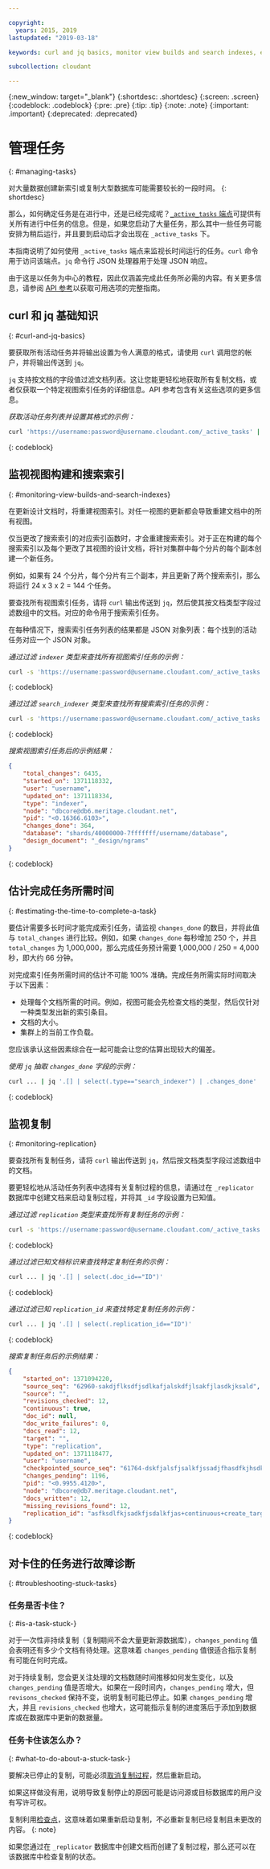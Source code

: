 ```yaml
---

copyright:
  years: 2015, 2019
lastupdated: "2019-03-18"

keywords: curl and jq basics, monitor view builds and search indexes, estimate time to complete task, monitor replication, troubleshooting

subcollection: cloudant

---
```


{:new_window: target="_blank"}
{:shortdesc: .shortdesc}
{:screen: .screen}
{:codeblock: .codeblock}
{:pre: .pre}
{:tip: .tip}
{:note: .note}
{:important: .important}
{:deprecated: .deprecated}

<!-- Acrolinx: 2017-05-10 -->

# 管理任务
{: #managing-tasks}

对大量数据创建新索引或复制大型数据库可能需要较长的一段时间。
{: shortdesc}

那么，如何确定任务是在进行中，还是已经完成呢？[`_active_tasks` 端点](/docs/services/Cloudant?topic=cloudant-active-tasks#active-tasks)可提供有关所有进行中任务的信息。但是，如果您启动了大量任务，那么其中一些任务可能安排为稍后运行，并且要到启动后才会出现在 `_active_tasks` 下。

本指南说明了如何使用 `_active_tasks` 端点来监视长时间运行的任务。`curl` 命令用于访问该端点。`jq` 命令行 JSON 处理器用于处理 JSON 响应。

由于这是以任务为中心的教程，因此仅涵盖完成此任务所必需的内容。有关更多信息，请参阅 [API 参考](/docs/services/Cloudant?topic=cloudant-api-reference-overview#api-reference-overview)以获取可用选项的完整指南。

## curl 和 jq 基础知识
{: #curl-and-jq-basics}

要获取所有活动任务并将输出设置为令人满意的格式，请使用 `curl` 调用您的帐户，并将输出传送到 `jq`。

`jq` 支持按文档的字段值过滤文档列表。这让您能更轻松地获取所有复制文档，或者仅获取一个特定视图索引任务的详细信息。API 参考包含有关这些选项的更多信息。

_获取活动任务列表并设置其格式的示例：_

```sh
curl 'https://username:password@username.cloudant.com/_active_tasks' | jq '.'
```
{: codeblock}

## 监视视图构建和搜索索引
{: #monitoring-view-builds-and-search-indexes}

在更新设计文档时，将重建视图索引。对任一视图的更新都会导致重建文档中的所有视图。

仅当更改了搜索索引的对应索引函数时，才会重建搜索索引。对于正在构建的每个搜索索引以及每个更改了其视图的设计文档，将针对集群中每个分片的每个副本创建一个新任务。

例如，如果有 24 个分片，每个分片有三个副本，并且更新了两个搜索索引，那么将运行 24 x 3 x 2 = 144 个任务。

要查找所有视图索引任务，请将 `curl` 输出传送到 `jq`，然后使其按文档类型字段过滤数组中的文档。对应的命令用于搜索索引任务。

在每种情况下，搜索索引任务列表的结果都是 JSON 对象列表：每个找到的活动任务对应一个 JSON 对象。

_通过过滤 `indexer` 类型来查找所有视图索引任务的示例：_

```sh
curl -s 'https://username:password@username.cloudant.com/_active_tasks' | jq '.[] | select(.type=="indexer")'
```
{: codeblock}

_通过过滤 `search_indexer` 类型来查找所有搜索索引任务的示例：_

```sh
curl -s 'https://username:password@username.cloudant.com/_active_tasks' | jq '.[] | select(.type=="search_indexer")'
```
{: codeblock}

_搜索视图索引任务后的示例结果：_

```json
{
    "total_changes": 6435,
    "started_on": 1371118332,
    "user": "username",
    "updated_on": 1371118334,
    "type": "indexer",
    "node": "dbcore@db6.meritage.cloudant.net",
    "pid": "<0.16366.6103>",
    "changes_done": 364,
    "database": "shards/40000000-7fffffff/username/database",
    "design_document": "_design/ngrams"
}
```
{: codeblock}

## 估计完成任务所需时间
{: #estimating-the-time-to-complete-a-task}

要估计需要多长时间才能完成索引任务，请监视 `changes_done` 的数目，并将此值与 `total_changes` 进行比较。例如，如果 `changes_done` 每秒增加 250 个，并且 `total_changes` 为 1,000,000，那么完成任务预计需要 1,000,000 / 250 = 4,000 秒，即大约 66 分钟。

对完成索引任务所需时间的估计不可能 100% 准确。完成任务所需实际时间取决于以下因素：


-   处理每个文档所需的时间。例如，视图可能会先检查文档的类型，然后仅针对一种类型发出新的索引条目。
-   文档的大小。
-   集群上的当前工作负载。

您应该承认这些因素综合在一起可能会让您的估算出现较大的偏差。

_使用 `jq` 抽取 `changes_done` 字段的示例：_

```sh
curl ... | jq '.[] | select(.type=="search_indexer") | .changes_done'
```
{: codeblock}

## 监视复制
{: #monitoring-replication}

要查找所有复制任务，请将 `curl` 输出传送到 `jq`，然后按文档类型字段过滤数组中的文档。

要更轻松地从活动任务列表中选择有关复制过程的信息，请通过在 `_replicator` 数据库中创建文档来启动复制过程，并将其 `_id` 字段设置为已知值。

_通过过滤 `replication` 类型来查找所有复制任务的示例：_

```sh
curl -s 'https://username:password@username.cloudant.com/_active_tasks' | jq '.[] | select(.type=="replication")'
```
{: codeblock}

_通过过滤已知文档标识来查找特定复制任务的示例：_

```sh
curl ... | jq '.[] | select(.doc_id=="ID")'
```
{: codeblock}

_通过过滤已知 `replication_id` 来查找特定复制任务的示例：_

```sh
curl ... | jq '.[] | select(.replication_id=="ID")'
```
{: codeblock}

_搜索复制任务后的示例结果：_

```json
{
    "started_on": 1371094220,
    "source_seq": "62960-sakdjflksdfjsdlkafjalskdfjlsakfjlasdkjksald",
    "source": "",
    "revisions_checked": 12,
    "continuous": true,
    "doc_id": null,
    "doc_write_failures": 0,
    "docs_read": 12,
    "target": "",
    "type": "replication",
    "updated_on": 1371118477,
    "user": "username",
    "checkpointed_source_seq": "61764-dskfjalsfjsalkfjssadjfhasdfkjhsdkfhsdkf",
    "changes_pending": 1196,
    "pid": "<0.9955.4120>",
    "node": "dbcore@db7.meritage.cloudant.net",
    "docs_written": 12,
    "missing_revisions_found": 12,
    "replication_id": "asfksdlfkjsadkfjsdalkfjas+continuous+create_target"
}
```
{: codeblock}

## 对卡住的任务进行故障诊断
{: #troubleshooting-stuck-tasks}

### 任务是否卡住？
{: #is-a-task-stuck-}

对于一次性非持续复制（复制期间不会大量更新源数据库），`changes_pending` 值会表明还有多少个文档有待处理。这意味着 `changes_pending` 值很适合指示复制有可能在何时完成。

对于持续复制，您会更关注处理的文档数随时间推移如何发生变化，以及 `changes_pending` 值是否增大。如果在一段时间内，`changes_pending` 增大，但 `revisons_checked` 保持不变，说明复制可能已停止。如果 `changes_pending` 增大，并且 `revisions_checked` 也增大，这可能指示复制的进度落后于添加到数据库或在数据库中更新的数据量。

### 任务卡住该怎么办？
{: #what-to-do-about-a-stuck-task-}

要解决已停止的复制，可能必须[取消复制过程](/docs/services/Cloudant?topic=cloudant-replication-api#canceling-a-replication)，然后重新启动。

如果这样做没有用，说明导致复制停止的原因可能是访问源或目标数据库的用户没有写许可权。

复制利用[检查点](/docs/services/Cloudant?topic=cloudant-replication-guide#checkpoints)，这意味着如果重新启动复制，不必重新复制已经复制且未更改的内容。
{: note}

如果您通过在 `_replicator` 数据库中创建文档而创建了复制过程，那么还可以在该数据库中检查复制的状态。
